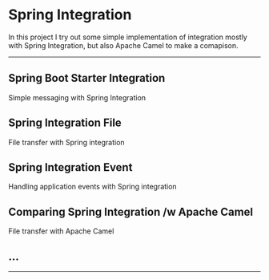 # Spring Integration

In this project I try out some simple implementation of integration mostly with Spring Integration, but also Apache Camel to make a comapison.

---

## Spring Boot Starter Integration

Simple messaging with Spring Integration

## Spring Integration File

File transfer with Spring integration

## Spring Integration Event

Handling application events with Spring integration

## Comparing Spring Integration /w Apache Camel

File transfer with Apache Camel

## ...

---
